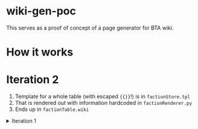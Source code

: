 # wiki-gen-poc

This serves as a proof of concept of a page generator for BTA wiki.

# How it works

# Iteration 2
1. Template for a whole table (with escaped `{{}}`!) is in `factionStore.tpl`
2. That is rendered out with information hardcoded in `factionRenderer.py`
3. Ends up in `factionTable.wiki`

<details>
<summary>Iteration 1</summary>

1. Template for just the table internals is in `factionStore.tpl`  
2. That is rendered out with information hardcoded in `factionRenderer.py`  
3. Ends up in `factionTable.wiki`  
<details>